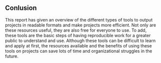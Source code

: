 ## Conlusion

This report has given an overview of the different types of tools to output projects in readable formats and make projects more efficient. Not only are these resources useful, they are also free for everyone to use. To add, these tools are the basic steps of having reproducible work for a greater public to understand and use. Although these tools can be difficult to learn and apply at first, the resources available and the benefits of using these tools on projects can save lots of time and organizational struggles in the future. 